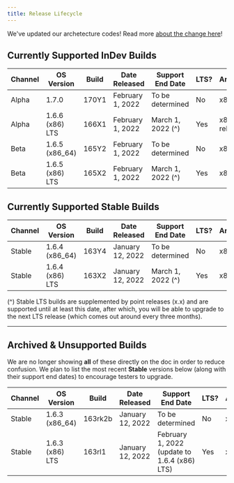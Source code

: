 ```yaml
---
title: Release Lifecycle
---
```


We've updated our archetecture codes! Read more [about the change here](/api/release-targets/#architecture-codes)!

## Currently Supported InDev Builds
| Channel | OS Version | Build | Date Released | Support End Date | LTS? | Architecture |
|---------|------------|------------------|---------------|------------------|------|------------|
| Alpha | 1.7.0 | 170Y1 | February 1, 2022 | To be determined | No | x86_64 |
| Alpha | 1.6.6 (x86) LTS | 166X1 | February 1, 2022 | March 1, 2022 (^) | Yes | x86 (final release) |
| Beta | 1.6.5 (x86_64) | 165Y2 | February 1, 2022 | To be determined | No | x86_64 |
| Beta | 1.6.5 (x86) LTS | 165X2 | February 1, 2022 | March 1, 2022 (^) | Yes | x86 |

## Currently Supported Stable Builds
| Channel | OS Version | Build | Date Released | Support End Date | LTS? | Architecture |
|---------|------------|------------------|---------------|------------------|------|------------|
| Stable | 1.6.4 (x86_64) | 163Y4 | January 12, 2022 | To be determined | No | x86_64 |
| Stable | 1.6.4 (x86) LTS | 163X2 | January 12, 2022 | March 1, 2022 (^) | Yes | x86 |


(^) Stable LTS builds are supplemented by point releases (x.x) and are supported until at least this date, after which, you will be able to upgrade to the next LTS release (which comes out around every three months).

___

## Archived & Unsupported Builds
We are no longer showing **all** of these directly on the doc in order to reduce confusion. We plan to list the most recent **Stable** versions below (along with their support end dates) to encourage testers to upgrade.

| Channel | OS Version | Build | Date Released | Support End Date | LTS? | Architecture |
|---------|------------|------------------|---------------|------------------|------|------------|
| Stable  | 1.6.3 (x86_64) | 163rk2b | January 12, 2022 | To be determined | No | x86_64   |
| Stable | 1.6.3 (x86) LTS | 163rl1 | January 12, 2022 | February 1, 2022 (update to 1.6.4 (x86) LTS) | Yes | x86 |
